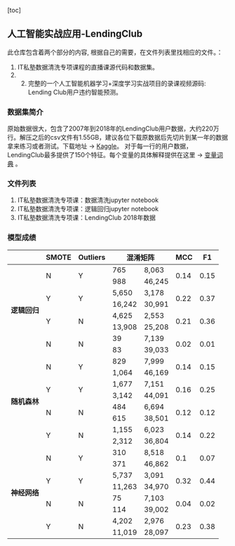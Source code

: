 [toc]

## 人工智能实战应用-LendingClub

此仓库包含着两个部分的内容, 根据自己的需要，在文件列表里找相应的文件。： 
1. IT私塾数据清洗专项课程的直播课源代码和数据集。  
2. 2. 完整的一个人工智能机器学习+深度学习实战项目的录课视频源码: Lending Club用户违约智能预测。



### 数据集简介

原始数据很大，包含了2007年到2018年的LendingClub用户数据，大约220万行。解压之后的csv文件有1.55GB，建议各位下载原数据后先切片到某一年的数据拿来练习或者测试。下载地址 &rarr; [Kaggle](https://www.kaggle.com/datasets/wordsforthewise/lending-club)。 对于每一行的用户数据，LendingClub最多提供了150个特征。每个变量的具体解释提供在这里 &rarr; [变量词典](./Data/LCDataDictionary.xlsx) 。

### 文件列表

1. IT私塾数据清洗专项课：数据清洗jupyter notebook
2. IT私塾数据清洗专项课：逻辑回归jupyter notebook
3. IT私塾数据清洗专项课：LendingClub 2018年数据

### 模型成绩

<table>
<thead>
  <tr>
    <th></th>
    <th>SMOTE</th>
    <th>Outliers</th>
    <th colspan="2">混淆矩阵</th>
    <th>MCC</th>
    <th>F1</th>
  </tr>
</thead>
<tbody>
  <tr>
    <td rowspan="8"><strong>逻辑回归</strong></td>
    <td rowspan="2">N</td>
    <td rowspan="2">Y</td>
    <td>765</td>
    <td>8,063</td>
    <td rowspan="2">0.14</td>
    <td rowspan="2">0.15</td>
  </tr>
  <tr>
    <td>988</td>
    <td>46,245</td>
  </tr>
  <tr>
    <td rowspan="2">Y</td>
    <td rowspan="2">Y</td>
    <td>5,650</td>
    <td>3,178</td>
    <td rowspan="2">0.22</td>
    <td rowspan="2">0.37</td>
  </tr>
  <tr>
    <td>16,242</td>
    <td>30,991</td>
  </tr>
  <tr>
    <td rowspan="2">Y</td>
    <td rowspan="2">N</td>
    <td>4,625</td>
    <td>2,553</td>
    <td rowspan="2">0.21</td>
    <td rowspan="2">0.36</td>
  </tr>
  <tr>
    <td>13,908</td>
    <td>25,208</td>
  </tr>
  <tr>
    <td rowspan="2">N</td>
    <td rowspan="2">N</td>
    <td>39</td>
    <td>7,139</td>
    <td rowspan="2">0.02</td>
    <td rowspan="2">0.01</td>
  </tr>
  <tr>
    <td>83</td>
    <td>39,033</td>
  </tr>
      <tr>
    <td rowspan="8"><strong>随机森林</strong></td>
    <td rowspan="2">N</td>
    <td rowspan="2">Y</td>
    <td>829</td>
    <td>7,999</td>
    <td rowspan="2">0.14</td>
    <td rowspan="2">0.15</td>
  </tr>
  <tr>
    <td>1,064</td>
    <td>46,169</td>
  </tr>
  <tr>
    <td rowspan="2">Y</td>
    <td rowspan="2">Y</td>
    <td>1,677</td>
    <td>7,151</td>
    <td rowspan="2">0.16</td>
    <td rowspan="2">0.25</td>
  </tr>
  <tr>
    <td>3,142</td>
    <td>44,091</td>
  </tr>
  <tr>
    <td rowspan="2">N</td>
    <td rowspan="2">N</td>
    <td>484</td>
    <td>6,694</td>
    <td rowspan="2">0.12</td>
    <td rowspan="2">0.12</td>
  </tr>
  <tr>
    <td>615</td>
    <td>38,501</td>
  </tr>
  <tr>
    <td rowspan="2">Y</td>
    <td rowspan="2">N</td>
    <td>1,155</td>
    <td>6,023</td>
    <td rowspan="2">0.14</td>
    <td rowspan="2">0.22</td>
  </tr>
  <tr>
    <td>2,312</td>
    <td>36,804</td>
  </tr>
      <tr>
    <td rowspan="8"><strong>神经网络</strong></td>
    <td rowspan="2">N</td>
    <td rowspan="2">Y</td>
    <td>310</td>
    <td>8,518</td>
    <td rowspan="2">0.1</td>
    <td rowspan="2">0.07</td>
  </tr>
  <tr>
    <td>371</td>
    <td>46,862</td>
  </tr>
  <tr>
    <td rowspan="2">Y</td>
    <td rowspan="2">Y</td>
    <td>5,737</td>
    <td>3,091</td>
    <td rowspan="2">0.32</td>
    <td rowspan="2">0.44</td>
  </tr>
  <tr>
    <td>11,263</td>
    <td>34,970</td>
  </tr>
  <tr>
    <td rowspan="2">N</td>
    <td rowspan="2">N</td>
    <td>75</td>
    <td>7,103</td>
    <td rowspan="2">0.04</td>
    <td rowspan="2">0.02</td>
  </tr>
  <tr>
    <td>114</td>
    <td>39,002</td>
  </tr>
  <tr>
    <td rowspan="2">Y</td>
    <td rowspan="2">N</td>
    <td>4,202</td>
    <td>2,976</td>
    <td rowspan="2">0.23</td>
    <td rowspan="2">0.38</td>
  </tr>
  <tr>
    <td>11,019</td>
    <td>28,097</td>
  </tr>
</tbody>
</table>

